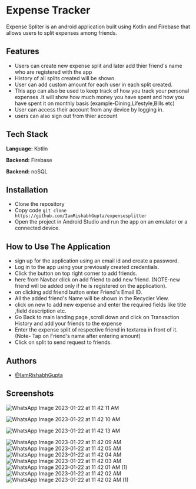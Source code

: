 
# Expense Tracker

Expense Spliter is an android application built using Kotlin and Firebase that allows users to split expenses among friends.




## Features

- Users can create new expense split and later add thier friend's name who are registered with the app
- History of all splits created will be shown.
- User can add custom amount for each user in each split created.
- This app can also be used to keep track of how you track your personal expenses .It will show how much money you have spent and how you have spent it on monthly basis (example-Dining,Lifestyle,Bills etc)
- User can access their account from any device by logging in.
- users can also sign out from thier account


## Tech Stack

**Language:** Kotlin

**Backend:** Firebase

**Backend:** noSQL






## Installation

- Clone the repository
- Copy code
```git clone https://github.com/IamRishabhGupta/expensesplitter```
- Open the project in Android Studio and run the app on an emulator or a connected device.
    
## How to Use The Application
- sign up for the application using an email id and create a password.
- Log in to the app using your previously created credentials.
- Click the button on top right corner to add friends.
- here from Navbar click on add friend to add new friend.
(NOTE-new friend will be added only if he is registered on the application).
- on clicking add friend button enter Friend's Email ID.
- All the added friend's Name will be shown in the Recycler View.
- click on new to add new expense and enter the required fields like title ,field description etc.
- Go Back to main landing page ,scroll down and click on Transaction History and add your friends to the expense 
- Enter the expense split of respective friend in textarea in front of it.
(Note- Tap on Friend's name after entering amount)
- Click on split to send request to friends.

## Authors

- [@IamRishabhGupta](https://github.com/IamRishabhGupta)


## Screenshots
![WhatsApp Image 2023-01-22 at 11 42 11 AM](https://user-images.githubusercontent.com/113442441/213906126-e9fb753e-869d-464a-9e5f-9ac7501cff9c.jpeg)

![WhatsApp Image 2023-01-22 at 11 42 10 AM](https://user-images.githubusercontent.com/113442441/213906109-7f165b30-8060-439a-89f7-e4356a539bcc.jpeg)

![WhatsApp Image 2023-01-22 at 11 42 13 AM](https://user-images.githubusercontent.com/113442441/213906145-118350b1-44e3-42cd-ad90-2cbfb1e5379e.jpeg)


![WhatsApp Image 2023-01-22 at 11 42 09 AM](https://user-images.githubusercontent.com/113442441/213906169-f95cdf5a-1f3c-435a-86e4-372314b998d0.jpeg)
![WhatsApp Image 2023-01-22 at 11 42 05 AM](https://user-images.githubusercontent.com/113442441/213906178-51d80df1-af4a-43bd-933f-7948c9b0d8bc.jpeg)
![WhatsApp Image 2023-01-22 at 11 42 04 AM](https://user-images.githubusercontent.com/113442441/213906191-5a85f8eb-4a21-4ced-b8ad-c4d98848f259.jpeg)
![WhatsApp Image 2023-01-22 at 11 42 03 AM](https://user-images.githubusercontent.com/113442441/213906199-da9070a5-7139-480f-b5ca-e089f46cdbb2.jpeg)
![WhatsApp Image 2023-01-22 at 11 42 01 AM (1)](https://user-images.githubusercontent.com/113442441/213906230-1b75278c-4f2c-454e-b20f-c7b10a00296c.jpeg)
![WhatsApp Image 2023-01-22 at 11 42 02 AM](https://user-images.githubusercontent.com/113442441/213906214-0e0bb466-76c3-4728-a544-9fde9d882a5c.jpeg)
![WhatsApp Image 2023-01-22 at 11 42 02 AM (1)](https://user-images.githubusercontent.com/113442441/213906274-d085a08e-3b6c-4daa-82ee-09cee28b864f.jpeg)

